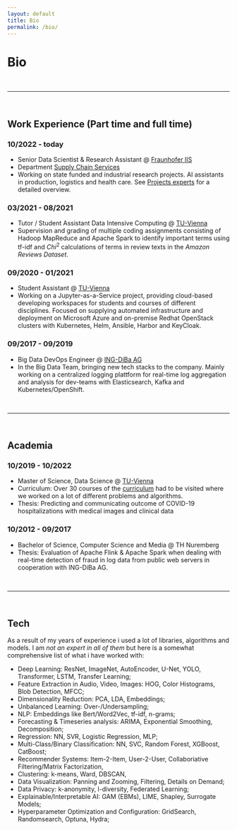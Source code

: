 ```yaml
---
layout: default
title: Bio
permalink: /bio/
---
```


# Bio 

<br>

---

<br>

## Work Experience (Part time and full time)

### 10/2022 - today
- Senior Data Scientist & Research Assistant @ [Fraunhofer IIS](https://www.iis.fraunhofer.de/en.html)
- Department [Supply Chain Services](https://www.scs.fraunhofer.de/en.html)
- Working on state funded and industrial research projects. AI assistants in production, logistics and health care. See [Projects experts]({{site.baseurl}}/projects) for a detailed overview.

### 03/2021 - 08/2021
- Tutor / Student Assistant Data Intensive Computing @ [TU-Vienna](https://informatics.tuwien.ac.at/master/data-science/)
- Supervision and grading of multiple coding assignments consisting of Hadoop MapReduce and Apache Spark to identify important terms using tf-idf and $Chi^2$ calculations of terms in review texts in the _Amazon Reviews Dataset_.  

### 09/2020 - 01/2021
- Student Assistant @ [TU-Vienna](https://informatics.tuwien.ac.at/master/data-science/)
- Working on a Jupyter-as-a-Service project, providing cloud-based developing workspaces for students and courses of different disciplines. Focused on supplying automated infrastructure and deployment on Microsoft Azure and on-premise Redhat OpenStack clusters with Kubernetes, Helm, Ansible, Harbor and KeyCloak.

### 09/2017 - 09/2019
- Big Data DevOps Engineer @ [ING-DiBa AG](www.ing.de)
- In the Big Data Team, bringing new tech stacks to the company. Mainly working on a centralized logging plattform for real-time log aggregation and analysis for dev-teams with Elasticsearch, Kafka and Kubernetes/OpenShift.

<br>

---

<br>

## Academia 
### 10/2019 - 10/2022
- Master of Science, Data Science @ [TU-Vienna](https://informatics.tuwien.ac.at/master/data-science/)
- Curriculum: Over 30 courses of the [curriculum](https://tiss.tuwien.ac.at/curriculum/public/curriculum.xhtml?dswid=9531&dsrid=626&locale=en&key=67853) had to be visited where we worked on a lot of different problems and algorithms.
- Thesis: Predicting and communicating outcome of COVID-19 hospitalizations with medical images and clinical data

### 10/2012 - 09/2017
- Bachelor of Science, Computer Science and Media @ TH Nuremberg 
- Thesis: Evaluation of Apache Flink & Apache Spark when dealing with real-time detection of
fraud in log data from public web servers in cooperation with ING-DiBa AG.

<!-- After graduating my bachelor in __Media and Computer Science__ i started working as a __Big Data Engineer__ @ING-DiBa. We did a lot of cool stuff including terabytes of real-time data gathering to provide centralized logging for devs via a plethora of kubernetes managed elasticsearch clusters, all things automated.  

I left for Vienna to do my masters in __Data Science__ @[TU-Vienna](https://informatics.tuwien.ac.at/master/data-science/), where i had to do [30](https://tiss.tuwien.ac.at/curriculum/public/curriculum.xhtml?dswid=9531&dsrid=626&locale=en&key=67853) courses in 1.5 years and learned so much. 

Since 2022 i am a __Researcher__, __Senior Engineer__ and __Data Scientist__ @Fraunhofer-IIS in Nuremberg. 

My focus areas are: classical ML, Deep Learning, NLP, data visualization

I mostly work in __Python__ but i know my way around Java, R, C# and some Scala. -->


<br>

---

<br>

## Tech

As a result of my years of experience i used a lot of libraries, algorithms and models. I am _not an expert in all of them_ but here is a somewhat comprehensive list of what i have worked with:



<!-- <details>
<summary>Click to expand</summary> -->

- Deep Learning: ResNet, ImageNet, AutoEncoder, U-Net, YOLO, Transformer, LSTM, Transfer Learning;      
- Feature Extraction in Audio, Video, Images: HOG, Color Histograms, Blob Detection, MFCC;  
- Dimensionality Reduction: PCA, LDA, Embeddings;  
- Unbalanced Learning: Over-/Undersampling;  
- NLP: Embeddings like Bert/Word2Vec, tf-idf, n-grams;  
- Forecasting & Timeseries analysis: ARIMA, Exponential Smoothing, Decomposition;  
- Regression: NN, SVR, Logistic Regression, MLP;  
- Multi-Class/Binary Classification: NN, SVC, Random Forest, XGBoost, CatBoost;  
- Recommender Systems: Item-2-Item, User-2-User, Collaboriative Filtering/Matrix Factorization,  
- Clustering: k-means, Ward, DBSCAN,  
- Data Visualization: Panning and Zooming, Filtering, Details on Demand;  
- Data Privacy: k-anonymity, l-diversity, Federated Learning;  
- Explainable/Interpretable AI: GAM (EBMs), LIME, Shapley, Surrogate Models;  
- Hyperparameter Optimization and Configuration: GridSearch, Randomsearch, Optuna, Hydra;  

<!-- </details> -->